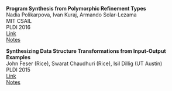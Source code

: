 **Program Synthesis from Polymorphic Refinement Types**  
Nadia Polikarpova, Ivan Kuraj, Armando Solar-Lezama  
MIT CSAIL  
PLDI 2016  
[Link](https://www.dropbox.com/s/0563zgav9wrioa2/polikarpova_program_synthesis_pldi16.pdf)  
[Notes](polikarpova_program_synthesis_pldi16.md)  

**Synthesizing Data Structure Transformations from Input-Output Examples**  
John Feser (Rice), Swarat Chaudhuri (Rice), Isil Dillig (UT Austin)  
PLDI 2015  
[Link](https://www.dropbox.com/s/2kxdajwuirlfz4y/feser_synthesizing_data_structure.pdf)  
[Notes](feser_synthesizing_data_structure.md)  
